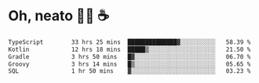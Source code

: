 # Oh, neato 🧑‍💻 ☕

<!--START_SECTION:waka-->

```txt
TypeScript        33 hrs 25 mins  ██████████████▓░░░░░░░░░░   58.39 %
Kotlin            12 hrs 18 mins  █████▒░░░░░░░░░░░░░░░░░░░   21.50 %
Gradle            3 hrs 50 mins   █▓░░░░░░░░░░░░░░░░░░░░░░░   06.70 %
Groovy            3 hrs 14 mins   █▒░░░░░░░░░░░░░░░░░░░░░░░   05.65 %
SQL               1 hr 50 mins    ▓░░░░░░░░░░░░░░░░░░░░░░░░   03.23 %
```

<!--END_SECTION:waka-->
